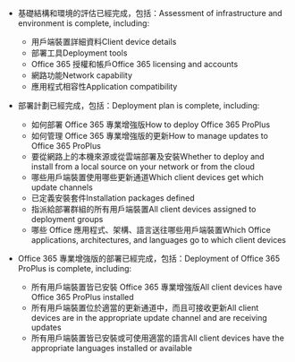 - <span data-ttu-id="f902a-101">基礎結構和環境的評估已經完成，包括：</span><span class="sxs-lookup"><span data-stu-id="f902a-101">Assessment of infrastructure and environment is complete, including:</span></span>

    - <span data-ttu-id="f902a-102">用戶端裝置詳細資料</span><span class="sxs-lookup"><span data-stu-id="f902a-102">Client device details</span></span>
    - <span data-ttu-id="f902a-103">部署工具</span><span class="sxs-lookup"><span data-stu-id="f902a-103">Deployment tools</span></span>
    - <span data-ttu-id="f902a-104">Office 365 授權和帳戶</span><span class="sxs-lookup"><span data-stu-id="f902a-104">Office 365 licensing and accounts</span></span>
    - <span data-ttu-id="f902a-105">網路功能</span><span class="sxs-lookup"><span data-stu-id="f902a-105">Network capability</span></span>
    - <span data-ttu-id="f902a-106">應用程式相容性</span><span class="sxs-lookup"><span data-stu-id="f902a-106">Application compatibility</span></span>

- <span data-ttu-id="f902a-107">部署計劃已經完成，包括：</span><span class="sxs-lookup"><span data-stu-id="f902a-107">Deployment plan is complete, including:</span></span>

    - <span data-ttu-id="f902a-108">如何部署 Office 365 專業增強版</span><span class="sxs-lookup"><span data-stu-id="f902a-108">How to deploy Office 365 ProPlus</span></span>
    - <span data-ttu-id="f902a-109">如何管理 Office 365 專業增強版的更新</span><span class="sxs-lookup"><span data-stu-id="f902a-109">How to manage updates to Office 365 ProPlus</span></span>
    - <span data-ttu-id="f902a-110">要從網路上的本機來源或從雲端部署及安裝</span><span class="sxs-lookup"><span data-stu-id="f902a-110">Whether to deploy and install from a local source on your network or from the cloud</span></span>
    - <span data-ttu-id="f902a-111">哪些用戶端裝置使用哪些更新通道</span><span class="sxs-lookup"><span data-stu-id="f902a-111">Which client devices get which update channels</span></span>
    - <span data-ttu-id="f902a-112">已定義安裝套件</span><span class="sxs-lookup"><span data-stu-id="f902a-112">Installation packages defined</span></span>
    - <span data-ttu-id="f902a-113">指派給部署群組的所有用戶端裝置</span><span class="sxs-lookup"><span data-stu-id="f902a-113">All client devices assigned to deployment groups</span></span>
    - <span data-ttu-id="f902a-114">哪些 Office 應用程式、架構、語言送往哪些用戶端裝置</span><span class="sxs-lookup"><span data-stu-id="f902a-114">Which Office applications, architectures, and languages go to which client devices</span></span>

- <span data-ttu-id="f902a-115">Office 365 專業增強版的部署已經完成，包括：</span><span class="sxs-lookup"><span data-stu-id="f902a-115">Deployment of Office 365 ProPlus is complete, including:</span></span>

    - <span data-ttu-id="f902a-116">所有用戶端裝置皆已安裝 Office 365 專業增強版</span><span class="sxs-lookup"><span data-stu-id="f902a-116">All client devices have Office 365 ProPlus installed</span></span>
    - <span data-ttu-id="f902a-117">所有用戶端裝置位於適當的更新通道中，而且可接收更新</span><span class="sxs-lookup"><span data-stu-id="f902a-117">All client devices are in the appropriate update channel and are receiving updates</span></span>
    - <span data-ttu-id="f902a-118">所有用戶端裝置皆已安裝或可使用適當的語言</span><span class="sxs-lookup"><span data-stu-id="f902a-118">All client devices have the appropriate languages installed or available</span></span>
